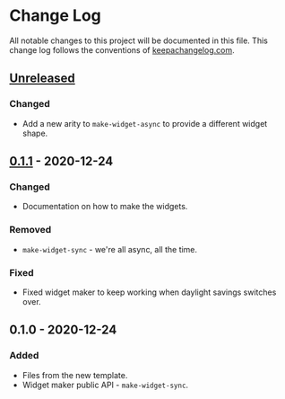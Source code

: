 # Change Log
All notable changes to this project will be documented in this file. This change log follows the conventions of [keepachangelog.com](http://keepachangelog.com/).

## [Unreleased]
### Changed
- Add a new arity to `make-widget-async` to provide a different widget shape.

## [0.1.1] - 2020-12-24
### Changed
- Documentation on how to make the widgets.

### Removed
- `make-widget-sync` - we're all async, all the time.

### Fixed
- Fixed widget maker to keep working when daylight savings switches over.

## 0.1.0 - 2020-12-24
### Added
- Files from the new template.
- Widget maker public API - `make-widget-sync`.

[Unreleased]: https://github.com/your-name/raw-blog/compare/0.1.1...HEAD
[0.1.1]: https://github.com/your-name/raw-blog/compare/0.1.0...0.1.1
